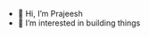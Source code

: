 - 👋 Hi, I’m Prajeesh
- 👀 I’m interested in building things

<!---
prajeesh-mp/prajeesh-mp is a ✨ special ✨ repository because its `README.md` (this file) appears on your GitHub profile.
You can click the Preview link to take a look at your changes.
--->
